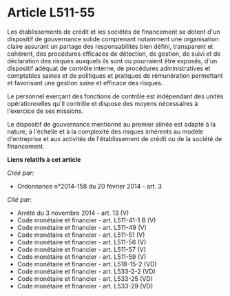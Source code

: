 # Article L511-55

Les établissements de crédit et les sociétés de financement se dotent d'un dispositif de gouvernance solide comprenant
notamment une organisation claire assurant un partage des responsabilités bien défini, transparent et cohérent, des
procédures efficaces de détection, de gestion, de suivi et de déclaration des risques auxquels ils sont ou pourraient être
exposés, d'un dispositif adéquat de contrôle interne, de procédures administratives et comptables saines et de politiques et
pratiques de rémunération permettant et favorisant une gestion saine et efficace des risques.

Le personnel exerçant des fonctions de contrôle est indépendant des unités opérationnelles qu'il contrôle et dispose des
moyens nécessaires à l'exercice de ses missions.

Le dispositif de gouvernance mentionné au premier alinéa est adapté à la nature, à l'échelle et à la complexité des risques
inhérents au modèle d'entreprise et aux activités de l'établissement de crédit ou de la société de financement.

**Liens relatifs à cet article**

_Créé par_:

  - Ordonnance n°2014-158 du 20 février 2014 - art. 3

_Cité par_:

  - Arrêté du 3 novembre 2014 - art. 13 (V)
  - Code monétaire et financier - art. L511-41-1 B (V)
  - Code monétaire et financier - art. L511-49 (V)
  - Code monétaire et financier - art. L511-51 (V)
  - Code monétaire et financier - art. L511-56 (V)
  - Code monétaire et financier - art. L511-57 (V)
  - Code monétaire et financier - art. L511-59 (V)
  - Code monétaire et financier - art. L518-15-2 (VD)
  - Code monétaire et financier - art. L533-2-2 (VD)
  - Code monétaire et financier - art. L533-25 (VD)
  - Code monétaire et financier - art. L533-29 (VD)
